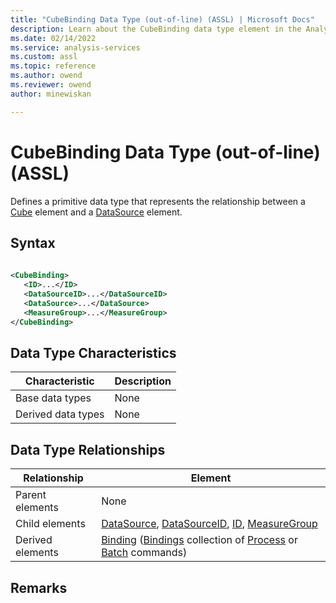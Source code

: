 ```yaml
---
title: "CubeBinding Data Type (out-of-line) (ASSL) | Microsoft Docs"
description: Learn about the CubeBinding data type element in the Analysis Services Scripting Language (ASSL) schema.
ms.date: 02/14/2022
ms.service: analysis-services
ms.custom: assl
ms.topic: reference
ms.author: owend
ms.reviewer: owend
author: minewiskan

---
```

# CubeBinding Data Type (out-of-line) (ASSL)

  Defines a primitive data type that represents the relationship between a [Cube](../objects/cube-element-assl.md) element and a [DataSource](../objects/datasource-element-assl.md) element.  
  
## Syntax  
  
```xml  
  
<CubeBinding>  
   <ID>...</ID>  
   <DataSourceID>...</DataSourceID>  
   <DataSource>...</DataSource>  
   <MeasureGroup>...</MeasureGroup>  
</CubeBinding>  
```  
  
## Data Type Characteristics  
  
|Characteristic|Description|  
|--------------------|-----------------|  
|Base data types|None|  
|Derived data types|None|  
  
## Data Type Relationships  
  
|Relationship|Element|  
|------------------|-------------|  
|Parent elements|None|  
|Child elements|[DataSource](../objects/datasource-element-assl.md), [DataSourceID](../properties/datasourceid-element-assl.md), [ID](../properties/id-element-assl.md), [MeasureGroup](../objects/measuregroup-element-assl.md)|  
|Derived elements|[Binding](../../xmla/xml-elements-properties/binding-element-xmla.md) ([Bindings](../../xmla/xml-elements-properties/bindings-element-xmla.md) collection of [Process](../../xmla/xml-elements-commands/process-element-xmla.md) or [Batch](../../xmla/xml-elements-commands/batch-element-xmla.md) commands)|  
  
## Remarks  
  

